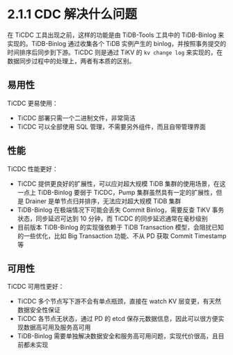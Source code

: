 # 2.1.1 CDC 解决什么问题

在 TiCDC 工具出现之前，这样的功能是由 TiDB-Tools 工具中的 TiDB-Binlog 来实现的。TiDB-Binlog 通过收集各个 TiDB 实例产生的 binlog，并按照事务提交的时间排序后同步到下游。TiCDC 则是通过 TiKV 的 `kv change log` 来实现的，在数据同步过程中的处理上，两者有本质的区别。

## 易用性

TiCDC 更易使用：
* TiCDC 部署只需一个二进制文件，非常简洁
* TiCDC 可以全部使用 SQL 管理，不需要另外组件，而且自带管理界面

## 性能

TiCDC 性能更好：
* TiCDC 提供更良好的扩展性，可以应对超大规模 TiDB 集群的使用场景，在这一点上 TiDB-Binlog 要弱于 TiCDC，Pump 集群虽然具有一定的扩展性，但是 Drainer 是单节点归并排序，无法应对超大规模 TiDB 集群
* TiDB-Binlog 在极端情况下可能会丢失 Commit Binlog，需要反查 TiKV 事务状态，同步延迟可达到 10 分钟，而 TiCDC 的同步延迟通常在毫秒级别
* 目前版本 TiDB-Binlog 的实现强依赖于 TiDB Transaction 模型，会阻扰已知的一些优化，比如 Big Transaction 功能、不从 PD 获取 Commit Timestamp 等

## 可用性

TiCDC 可用性更好：
* TiCDC 多个节点写下游不会有单点瓶颈，直接在 watch KV 层变更，有天然数据安全性保证
* TiCDC 各节点无状态，通过 PD 的 etcd 保存元数据信息，因此可以很方便实现数据高可用及服务高可用
* TiDB-Binlog 需要单独解决数据安全和服务高可用问题，实现代价很高，且目前都未实现

